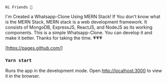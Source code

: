 ``Hi Friends 👋``

I'm Created a Whatsapp-Clone Using MERN Stack!
If You don't know what is the MERN Stack,
MERN stack is a web development framework. It consists of MongoDB, ExpressJS, ReactJS, and NodeJS as its working components.
This is a simple Whatsapp-Clone. You can develop it and make it better.
Thanks for taking the time. 💗💗💗

[https://pages.github.com/]

### `Yarn start`

Runs the app in the development mode.
Open [http://localhost:3000](http://localhost:3000) to view it in the browser.
